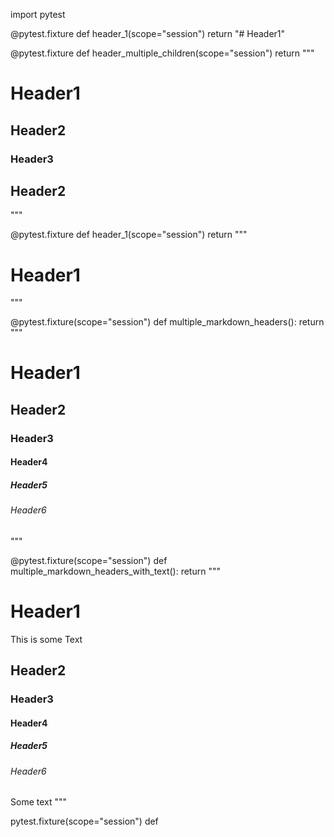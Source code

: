 import pytest

@pytest.fixture
def header_1(scope="session")
    return "# Header1"

@pytest.fixture
def header_multiple_children(scope="session")
    return """
# Header1
## Header2
### Header3
## Header2
"""

@pytest.fixture
def header_1(scope="session")
    return """
# Header1

"""

@pytest.fixture(scope="session")
def multiple_markdown_headers():
    return """
# Header1
## Header2
### Header3
#### Header4
##### Header5
###### Header6
"""

@pytest.fixture(scope="session")
def multiple_markdown_headers_with_text():
    return """
# Header1
This is some Text
## Header2
### Header3
#### Header4
##### Header5
###### Header6
Some text
"""

pytest.fixture(scope="session")
def